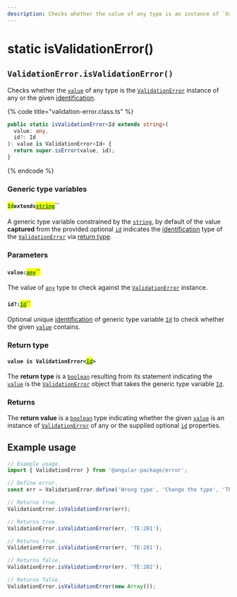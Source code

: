 ```yaml
---
description: Checks whether the value of any type is an instance of `ValidationError`
---
```


# static isValidationError()

## `ValidationError.isValidationError()`

Checks whether the [`value`](static-isvalidationerror.md#value-any) of any type is the [`ValidationError`](broken-reference) instance of any or the given [identification](static-isvalidationerror.md#id-id).

{% code title="validation-error.class.ts" %}
```typescript
public static isValidationError<Id extends string>(
  value: any,
  id?: Id
): value is ValidationError<Id> {
  return super.isError(value, id);
}
```
{% endcode %}

### Generic type variables

#### <mark style="color:green;">`Id`</mark>`extends`[<mark style="color:green;">`string`</mark>](https://www.typescriptlang.org/docs/handbook/basic-types.html#string)``

A generic type variable constrained by the [`string`](https://developer.mozilla.org/en-US/docs/Web/JavaScript/Reference/Global\_Objects/String), by default of the value **captured** from the provided optional [`id`](static-isvalidationerror.md#id-id) indicates the [identification](../../getting-started/basic-concepts.md#identification) type of the [`ValidationError`](broken-reference) via [return type](static-isvalidationerror.md#return-type).

### Parameters

#### `value:`[<mark style="color:green;">`any`</mark>](https://www.typescriptlang.org/docs/handbook/basic-types.html#any)<mark style="color:green;">``</mark>

The value of [`any`](https://www.typescriptlang.org/docs/handbook/basic-types.html#any) type to check against the [`ValidationError`](broken-reference) instance.

#### `id?:`[<mark style="color:green;">`Id`</mark>](../../error/generic-type-variables.md#wrap-opening)<mark style="color:green;">``</mark>

Optional unique [identification](../../getting-started/basic-concepts.md#identification) of generic type variable [`Id`](static-isvalidationerror.md#id-extends-string) to check whether the given [`value`](static-isvalidationerror.md#value-any) contains.

### Return type

#### `value is ValidationError<`[<mark style="color:green;">`Id`</mark>](static-isvalidationerror.md#id-extends-string)`>`

The **return type** is a [`boolean`](https://www.typescriptlang.org/docs/handbook/basic-types.html#boolean) resulting from its statement indicating the [`value`](static-isvalidationerror.md#value-any) is the [`ValidationError`](broken-reference) object that takes the generic type variable [`Id`](static-isvalidationerror.md#id-extends-string).

### Returns

The **return value** is a [`boolean`](https://developer.mozilla.org/en-US/docs/Web/JavaScript/Reference/Global\_Objects/Boolean) type indicating whether the given [`value`](static-isvalidationerror.md#value-any) is an instance of [`ValidationError`](broken-reference) of any or the supplied optional [`id`](static-isvalidationerror.md#id-id) properties.

## Example usage

```typescript
// Example usage.
import { ValidationError } from '@angular-package/error';

// Define error.
const err = ValidationError.define('Wrong type', 'Change the type', 'TE:201');

// Returns true.
ValidationError.isValidationError(err);

// Returns true.
ValidationError.isValidationError(err, 'TE:201');

// Returns true.
ValidationError.isValidationError(err, 'TE:201');

// Returns false.
ValidationError.isValidationError(err, 'TE:202');

// Returns false.
ValidationError.isValidationError(new Array());
```
